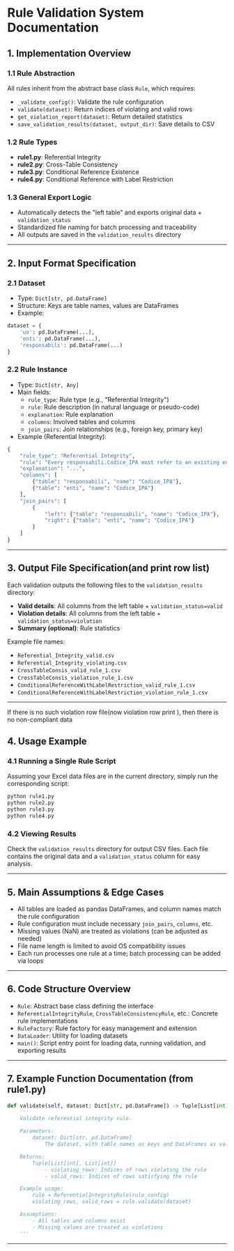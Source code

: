 # Rule Validation System Documentation

## 1. Implementation Overview

### 1.1 Rule Abstraction

All rules inherit from the abstract base class `Rule`, which requires:

- `_validate_config()`: Validate the rule configuration
- `validate(dataset)`: Return indices of violating and valid rows
- `get_violation_report(dataset)`: Return detailed statistics
- `save_validation_results(dataset, output_dir)`: Save details to CSV

### 1.2 Rule Types

- **rule1.py**: Referential Integrity
- **rule2.py**: Cross-Table Consistency
- **rule3.py**: Conditional Reference Existence
- **rule4.py**: Conditional Reference with Label Restriction

### 1.3 General Export Logic

- Automatically detects the "left table" and exports original data + `validation_status`
- Standardized file naming for batch processing and traceability
- All outputs are saved in the `validation_results` directory

---

## 2. Input Format Specification

### 2.1 Dataset

- Type: `Dict[str, pd.DataFrame]`
- Structure: Keys are table names, values are DataFrames
- Example:

```python
dataset = {
    'uo': pd.DataFrame(...),
    'enti': pd.DataFrame(...),
    'responsabili': pd.DataFrame(...)
}
```

### 2.2 Rule Instance

- Type: `Dict[str, Any]`
- Main fields:
    - `rule_type`: Rule type (e.g., "Referential Integrity")
    - `rule`: Rule description (in natural language or pseudo-code)
    - `explanation`: Rule explanation
    - `columns`: Involved tables and columns
    - `join_pairs`: Join relationships (e.g., foreign key, primary key)
- Example (Referential Integrity):

```python
{
    "rule_type": "Referential Integrity",
    "rule": "Every responsabili.Codice_IPA must refer to an existing enti.Codice_IPA.",
    "explanation": "...",
    "columns": [
        {"table": "responsabili", "name": "Codice_IPA"},
        {"table": "enti", "name": "Codice_IPA"}
    ],
    "join_pairs": [
        {
            "left": {"table": "responsabili", "name": "Codice_IPA"},
            "right": {"table": "enti", "name": "Codice_IPA"}
        }
    ]
}
```

---

## 3. Output File Specification(and print row list)

Each validation outputs the following files to the `validation_results` directory:

- **Valid details**: All columns from the left table + `validation_status=valid`
- **Violation details**: All columns from the left table + `validation_status=violation`
- **Summary (optional)**: Rule statistics

Example file names:

- `Referential_Integrity_valid.csv`
- `Referential_Integrity_violating.csv`
- `CrossTableConsis_valid_rule_1.csv`
- `CrossTableConsis_violation_rule_1.csv`
- `ConditionalReferenceWithLabelRestriction_valid_rule_1.csv`
- `ConditionalReferenceWithLabelRestriction_violation_rule_1.csv`

---

If there is no such violation row file(now violation row print ), then there is no non-compliant data

## 4. Usage Example

### 4.1 Running a Single Rule Script

Assuming your Excel data files are in the current directory, simply run the corresponding script:

```Bash
python rule1.py
python rule2.py
python rule3.py
python rule4.py
```

### 4.2 Viewing Results

Check the `validation_results` directory for output CSV files.
Each file contains the original data and a `validation_status` column for easy analysis.

---

## 5. Main Assumptions & Edge Cases

- All tables are loaded as pandas DataFrames, and column names match the rule configuration
- Rule configuration must include necessary `join_pairs`, `columns`, etc.
- Missing values (NaN) are treated as violations (can be adjusted as needed)
- File name length is limited to avoid OS compatibility issues
- Each run processes one rule at a time; batch processing can be added via loops

---

## 6. Code Structure Overview

- `Rule`: Abstract base class defining the interface
- `ReferentialIntegrityRule`, `CrossTableConsistencyRule`, etc.: Concrete rule implementations
- `RuleFactory`: Rule factory for easy management and extension
- `DataLoader`: Utility for loading datasets
- `main()`: Script entry point for loading data, running validation, and exporting results

---

## 7. Example Function Documentation (from rule1.py)

```python
def validate(self, dataset: Dict[str, pd.DataFrame]) -> Tuple[List[int], List[int]]:
    '''
    Validate referential integrity rule.

    Parameters:
        dataset: Dict[str, pd.DataFrame]
            The dataset, with table names as keys and DataFrames as values

    Returns:
        Tuple[List[int], List[int]]
            - violating_rows: Indices of rows violating the rule
            - valid_rows: Indices of rows satisfying the rule

    Example usage:
        rule = ReferentialIntegrityRule(rule_config)
        violating_rows, valid_rows = rule.validate(dataset)

    Assumptions:
        - All tables and columns exist
        - Missing values are treated as violations
    '''
```

---